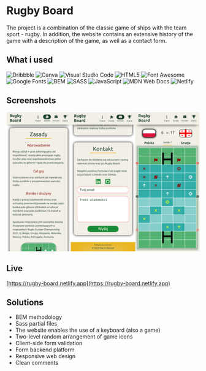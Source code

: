 # Rugby Board

The project is a combination of the classic game of ships with the team sport - rugby. In addition, the website contains an extensive history of the game with a description of the game, as well as a contact form.

## What i used
![Dribbble](https://img.shields.io/badge/Dribbble-EA4C89?style=for-the-badge&logo=dribbble&logoColor=white) ![Canva](https://img.shields.io/badge/Canva-%2300C4CC.svg?style=for-the-badge&logo=Canva&logoColor=white) ![Visual Studio Code](https://img.shields.io/badge/VS%20Code-0078d7.svg?style=for-the-badge&logo=visual-studio-code&logoColor=white) ![HTML5](https://img.shields.io/badge/html5-%23E34F26.svg?style=for-the-badge&logo=html5&logoColor=white) ![Font Awesome](https://img.shields.io/badge/Font%20Awesome-white.svg?style=for-the-badge&logo=fontawesome) ![Google Fonts](https://img.shields.io/badge/Google%20Fonts-%230288D1.svg?style=for-the-badge&logo=googlefonts&logoColor=white) ![BEM](https://img.shields.io/badge/BEM-black?style=for-the-badge&logo=bem&logoColor=white) ![SASS](https://img.shields.io/badge/SASS-hotpink.svg?style=for-the-badge&logo=SASS&logoColor=white) ![JavaScript](https://img.shields.io/badge/javascript-%23323330.svg?style=for-the-badge&logo=javascript&logoColor=%23F7DF1E) ![MDN Web Docs](https://img.shields.io/badge/MDN_Web_Docs-black?style=for-the-badge&logo=mdnwebdocs&logoColor=white) ![Netlify](https://img.shields.io/badge/netlify-%23000000.svg?style=for-the-badge&logo=netlify&logoColor=#00C7B7)

## Screenshots
![Screenshots](screenshots.png)

## Live
[https://rugby-board.netlify.app](https://rugby-board.netlify.app)

## Solutions
- BEM methodology
- Sass partial files
- The website enables the use of a keyboard (also a game)
- Two-level random arrangement of game icons
- Client-side form validation
- Form backend platform
- Responsive web design
- Clean comments